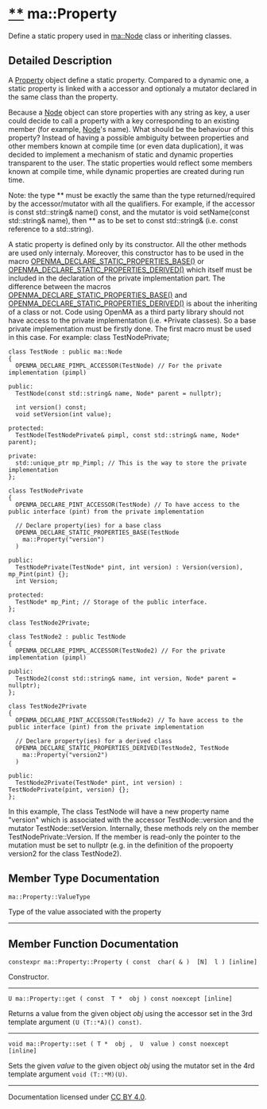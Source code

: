[**](https://github.com/openma/openma-doc/edit/api/nightly/c++/structma_1_1_property.md "Improve this documentation")
ma::Property
============

Define a static propery used in [ma::Node](classma_1_1_node.html) class or inheriting classes.

Detailed Description
--------------------

A [Property](structma_1_1_property.html) object define a static property. Compared to a dynamic one, a static property is linked with a accessor and optionaly a mutator declared in the same class than the property.

Because a [Node](classma_1_1_node.html) object can store properties with any string as key, a user could decide to call a property with a key corresponding to an existing member (for example, [Node](classma_1_1_node.html)'s name). What should be the behaviour of this property? Instead of having a possible ambiguity between properties and other members known at compile time (or even data duplication), it was decided to implement a mechanism of static and dynamic properties transparent to the user. The static properties would reflect some members known at compile time, while dynamic properties are created during run time.

Note: the type ** must be exactly the same than the type returned/required by the accessor/mutator with all the qualifiers. For example, if the accessor is const std::string& name() const, and the mutator is void setName(const std::string& name), then ** as to be set to const std::string& (i.e. const reference to a std::string).

A static property is defined only by its constructor. All the other methods are used only internaly. Moreover, this constructor has to be used in the macro [OPENMA\_DECLARE\_STATIC\_PROPERTIES\_BASE()](classma_1_1_node.html#1a84ad3cb099b81c2c8e5c6776971e1a10) or [OPENMA\_DECLARE\_STATIC\_PROPERTIES\_DERIVED()](classma_1_1_node.html#1aa640a3676effeed9efc2d1cdd15c861d) which itself must be included in the declaration of the private implementation part. The difference between the macros [OPENMA\_DECLARE\_STATIC\_PROPERTIES\_BASE()](classma_1_1_node.html#1a84ad3cb099b81c2c8e5c6776971e1a10) and [OPENMA\_DECLARE\_STATIC\_PROPERTIES\_DERIVED()](classma_1_1_node.html#1aa640a3676effeed9efc2d1cdd15c861d) is about the inheriting of a class or not. Code using OpenMA as a third party library should not have access to the private implementation (i.e. \*Private classes). So a base private implementation must be firstly done. The first macro must be used in this case. For example:
    class TestNodePrivate;

    class TestNode : public ma::Node
    {
      OPENMA_DECLARE_PIMPL_ACCESSOR(TestNode) // For the private implementation (pimpl)
      
    public:
      TestNode(const std::string& name, Node* parent = nullptr);
      
      int version() const;
      void setVersion(int value);

    protected:
      TestNode(TestNodePrivate& pimpl, const std::string& name, Node* parent);

    private:
      std::unique_ptr mp_Pimpl; // This is the way to store the private implementation
    };

    class TestNodePrivate
    {
      OPENMA_DECLARE_PINT_ACCESSOR(TestNode) // To have access to the public interface (pint) from the private implementation
      
      // Declare property(ies) for a base class
      OPENMA_DECLARE_STATIC_PROPERTIES_BASE(TestNode
        ma::Property("version")
      )
      
    public:
      TestNodePrivate(TestNode* pint, int version) : Version(version), mp_Pint(pint) {};
      int Version;

    protected:
      TestNode* mp_Pint; // Storage of the public interface.
    };

    class TestNode2Private;

    class TestNode2 : public TestNode
    {
      OPENMA_DECLARE_PIMPL_ACCESSOR(TestNode2) // For the private implementation (pimpl)
      
    public:
      TestNode2(const std::string& name, int version, Node* parent = nullptr);
    };

    class TestNode2Private
    {
      OPENMA_DECLARE_PINT_ACCESSOR(TestNode2) // To have access to the public interface (pint) from the private implementation
      
      // Declare property(ies) for a derived class
      OPENMA_DECLARE_STATIC_PROPERTIES_DERIVED(TestNode2, TestNode
        ma::Property("version2")
      )
      
    public:
      TestNode2Private(TestNode* pint, int version) : TestNodePrivate(pint, version) {};
    };

In this example, The class TestNode will have a new property name "version" which is associated with the accessor TestNode::version and the mutator TestNode::setVersion. Internally, these methods rely on the member TestNodePrivate::Version. If the member is read-only the pointer to the mutation must be set to nullptr (e.g. in the definition of the propoerty version2 for the class TestNode2).

Member Type Documentation
-------------------------

    ma::Property::ValueType

Type of the value associated with the property

------------------------------------------------------------------------

Member Function Documentation
-----------------------------

    constexpr ma::Property::Property ( const  char( & )  [N]  l ) [inline]

Constructor.

------------------------------------------------------------------------

    U ma::Property::get ( const  T *  obj ) const noexcept [inline]

Returns a value from the given object *obj* using the accessor set in the 3rd template argument `(U (T::*A)() const)`.

------------------------------------------------------------------------

    void ma::Property::set ( T *  obj ,  U  value ) const noexcept [inline]

Sets the given *value* to the given object *obj* using the mutator set in the 4rd template argument `void (T::*M)(U)`.

------------------------------------------------------------------------

Documentation licensed under [CC BY 4.0](https://creativecommons.org/licenses/by/4.0/).


